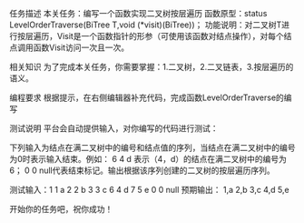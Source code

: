 任务描述
本关任务：编写一个函数实现二叉树按层遍历
函数原型：status LevelOrderTraverse(BiTree T,void (*visit)(BiTree))；
功能说明：对二叉树T进行按层遍历，Visit是一个函数指针的形参（可使用该函数对结点操作），对每个结点调用函数Visit访问一次且一次。

相关知识
为了完成本关任务，你需要掌握：1.二叉树，2.二叉链表，3.按层遍历的语义。

编程要求
根据提示，在右侧编辑器补充代码，完成函数LevelOrderTraverse的编写

测试说明
平台会自动提供输入，对你编写的代码进行测试：

下列输入为结点在满二叉树中的编号和结点值的序列，当结点在满二叉树中的编号为0时表示输入结束。例如： 6 4 d  表示（4，d）的结点在满二叉树中的编号为6； 0 0 null代表结束标记。输出根据该序列创建的二叉树的按层遍历序列。


测试输入：1 1 a    2 2 b     3 3 c    6 4 d    7 5 e    0 0 null
预期输出： 
 1,a 2,b 3,c 4,d 5,e

开始你的任务吧，祝你成功！